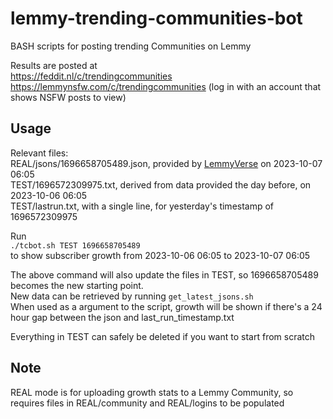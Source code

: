 # lemmy-trending-communities-bot
BASH scripts for posting trending Communities on Lemmy

Results are posted at  
https://feddit.nl/c/trendingcommunities  
https://lemmynsfw.com/c/trendingcommunities (log in with an account that shows NSFW posts to view)  

## Usage  
Relevant files:  
REAL/jsons/1696658705489.json, provided by [LemmyVerse](https://lemmyverse.net) on 2023-10-07 06:05  
TEST/1696572309975.txt, derived from data provided the day before, on 2023-10-06 06:05  
TEST/lastrun.txt, with a single line, for yesterday's timestamp of 1696572309975  

Run  
`./tcbot.sh TEST 1696658705489`  
to show subscriber growth from 2023-10-06 06:05 to 2023-10-07 06:05  

The above command will also update the files in TEST, so 1696658705489 becomes the new starting point.  
New data can be retrieved by running `get_latest_jsons.sh`  
When used as a argument to the script, growth will be shown if there's a 24 hour gap between the json and last_run_timestamp.txt  

Everything in TEST can safely be deleted if you want to start from scratch  

## Note

REAL mode is for uploading growth stats to a Lemmy Community, so requires files in REAL/community and REAL/logins
to be populated
